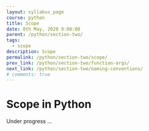 ```yaml
---
layout: syllabus_page
course: python
title: Scope
date: 8th May, 2020 9:00:00
parent: /python/section-two/
tags:
  - scope
description: Scope
permalink: /python/section-two/scope/
prev_link: /python/section-two/function-args/
next_link: /python/section-two/naming-conventions/
# comments: true
---
```


# Scope in Python

Under progress ...
